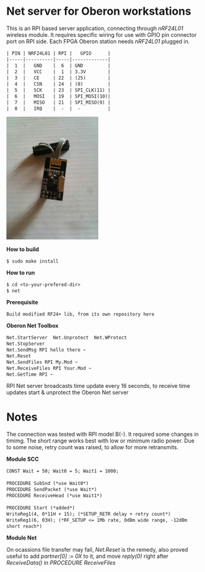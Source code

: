 # Net server for Oberon workstations

This is an RPI based server application, connecting through *nRF24L01* wireless module. It requires specific wiring for use with GPIO pin connector port on RPI side. Each FPGA Oberon station needs *nRF24L01* plugged in.

	| PIN | NRF24L01 | RPI |   GPIO      |
	|-----|----------|-----|-------------|
	|  1  |   GND    |  6  | GND         |
	|  2  |   VCC    |  1  | 3.3V        |
	|  3  |   CE     | 22  | (25)        |
	|  4  |   CSN    | 24  | (8)         |
	|  5  |   SCK    | 23  | SPI_CLK(11) |
	|  6  |   MOSI   | 19  | SPI_MOSI(10)|
	|  7  |   MISO   | 21  | SPI_MISO(9) |
	|  8  |   IRQ    |  -  |  -          |

![WiFi](RPI-wifi.jpg?raw=true "RPI-wifi")

**How to build**

	$ sudo make install

**How to run**

	$ cd <to-your-prefered-dir>
	$ net

**Prerequisite**

	Build modified RF24+ lib, from its own repository here

**Oberon Net Toolbox**

	Net.StartServer  Net.Unprotect  Net.WProtect
	Net.StopServer
	Net.SendMsg RPI hello there ~
	Net.Reset
	Net.SendFiles RPI My.Mod ~
	Net.ReceiveFiles RPI Your.Mod ~
	Net.GetTime RPI ~

RPI Net server broadcasts time update every 16 seconds, to receive time updates start & unprotect the Oberon Net server

# Notes
The connection was tested with RPI model B(-). It required some changes in timimg. The short range works best with low or minimum radio power. Due to some noise, retry count was raised, to allow for more retransmits.

**Module SCC**

	CONST Wait = 50; Wait0 = 5; Wait1 = 1000;

	PROCEDURE SubSnd (*use Wait0*)
	PROCEDURE SendPacket (*use Wait*)
	PROCEDURE ReceiveHead (*use Wait1*)

	PROCEDURE Start (*added*)
	WriteReg1(4, 0*11H + 15); (*SETUP_RETR delay + retry count*)
	WriteReg1(6, 03H); (*RF_SETUP <= 1Mb rate, 0dBm wide range, -12dBm short reach*)

**Module Net**

On ocassions file transfer may fail, *Net.Reset* is the remedy, also proved useful to add *partner[0] := 0X* to it, and move *reply(0)* right after *ReceiveData()* in *PROCEDURE ReceiveFiles*

